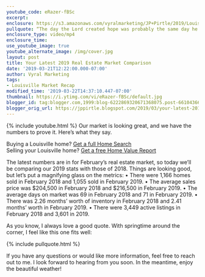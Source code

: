 ```yaml
---
youtube_code: eRazer-fBSc
excerpt:
enclosure: https://s3.amazonaws.com/vyralmarketing/JP+Pirtle/2019/Louisville+Real+Estate-+Your+Latest+2019+Real+Estate+Market+Comparison.mp4
pullquote: “The day the Lord created hope was probably the same day he created spring.” —Bernard Williams
enclosure_type: video/mp4
enclosure_time:
use_youtube_image: true
youtube_alternate_image: /img/cover.jpg
layout: post
title: Your Latest 2019 Real Estate Market Comparison
date: '2019-03-21T12:22:00.000-07:00'
author: Vyral Marketing
tags:
- Louisville Market Recap
modified_time: '2019-03-22T14:37:10.447-07:00'
thumbnail: https://i.ytimg.com/vi/eRazer-fBSc/default.jpg
blogger_id: tag:blogger.com,1999:blog-6222869320671368075.post-6610436618684008886
blogger_orig_url: https://jppirtle.blogspot.com/2019/03/your-latest-2019-real-estate-market.html
---
```

{% include youtube.html %}
Our market is looking great, and we have the numbers to prove it. Here’s what they say.

<div class="post-cta">
Buying a Louisville home? <a href="http://www.searchalllouisvillehomes.com/" target="_blank">Get a full Home Search</a><br>
Selling your Louisville home? <a href="http://www.jpsold.com/homeeval" target="_blank">Get a free Home Value Report</a>
</div>

The latest numbers are in for February’s real estate market, so today we’ll be comparing our 2019 stats with those of 2018. Things are looking good, but let’s put a magnifying glass on the metrics:
• There were 1,166 homes sold in February 2018 and 1,055 sold in February 2019.
• The average sales price was $204,500 in February 2018 and $216,500 in February 2019.
• The average days on market was 69 in February 2018 and 71 in February 2019.
• There was 2.26 months’ worth of inventory in February 2018 and 2.41 months’ worth in February 2019.
• There were 3,449 active listings in February 2018 and 3,601 in 2019.

As you know, I always love a good quote. With springtime around the corner, I feel like this one fits well:

{% include pullquote.html %}

If you have any questions or would like more information, feel free to reach out to me. I look forward to hearing from you soon. In the meantime, enjoy the beautiful weather!
